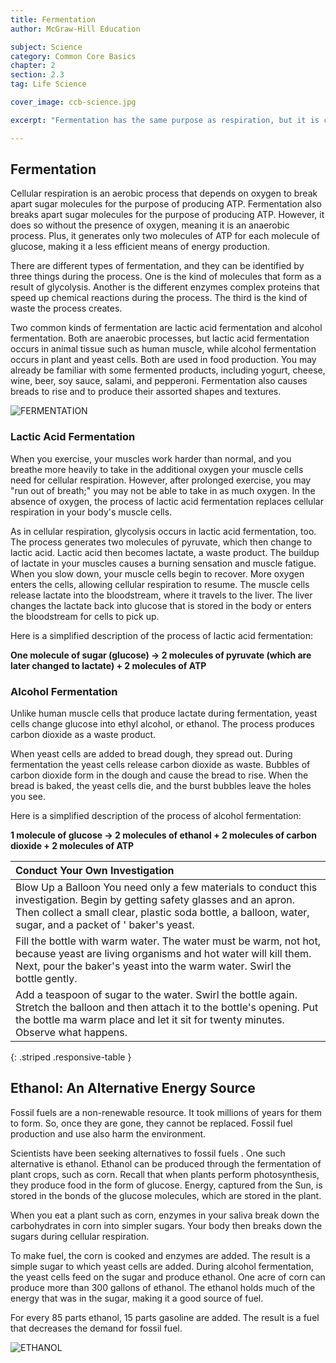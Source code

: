 ```yaml
---
title: Fermentation
author: McGraw-Hill Education

subject: Science
category: Common Core Basics
chapter: 2
section: 2.3
tag: Life Science

cover_image: ccb-science.jpg

excerpt: "Fermentation has the same purpose as respiration, but it is conducted in the absence of oxygen. It yields fewer molecules of ATP, making it less efficient than respiration."

---
```

## Fermentation

Cellular respiration is an aerobic process that depends on oxygen to break apart sugar molecules for the purpose of producing ATP. Fermentation also breaks apart sugar molecules for the purpose of producing ATP. However, it does so without the presence of oxygen, meaning it is an anaerobic process. Plus, it generates only two molecules of ATP for each molecule of glucose, making it a less efficient means of energy production.

There are different types of fermentation, and they can be identified by three things during the process. One is the kind of molecules that form as a result of glycolysis. Another is the different enzymes complex proteins that speed up chemical reactions during the process. The third is the kind of waste the process creates.

Two common kinds of fermentation are lactic acid fermentation and alcohol fermentation. Both are anaerobic processes, but lactic acid fermentation occurs in animal tissue such as human muscle, while alcohol fermentation occurs in plant and yeast cells. Both are used in food production. You may already be familiar with some fermented products, including yogurt, cheese, wine, beer, soy sauce, salami, and pepperoni. Fermentation also causes breads to rise and to produce their assorted shapes and textures.

![FERMENTATION]()

### Lactic Acid Fermentation

When you exercise, your muscles work harder than normal, and you breathe more heavily to take in the additional oxygen your muscle cells need for cellular respiration. However, after prolonged exercise, you may "run out of breath;" you may not be able to take in as much oxygen. In the absence of oxygen, the process of lactic acid fermentation replaces cellular respiration in your body's muscle cells.

As in cellular respiration, glycolysis occurs in lactic acid fermentation, too. The process generates two molecules of pyruvate, which then change to lactic acid. Lactic acid then becomes lactate, a waste product. The buildup of lactate in your muscles causes a burning sensation and muscle fatigue. When you slow down, your muscle cells begin to recover. More oxygen enters the cells, allowing cellular respiration to resume. The muscle cells release lactate into the bloodstream, where it travels to the liver. The liver changes the lactate back into glucose that is stored in the body or enters the bloodstream for cells to pick up.

Here is a simplified description of the process of lactic acid fermentation:

**One molecule of sugar (glucose) &rarr; 2 molecules of pyruvate (which are later changed to lactate) + 2 molecules of ATP**

### Alcohol Fermentation

Unlike human muscle cells that produce lactate during fermentation, yeast cells change glucose into ethyl alcohol, or ethanol. The process produces carbon dioxide as a waste product.

When yeast cells are added to bread dough, they spread out. During fermentation the yeast cells release carbon dioxide as waste. Bubbles of carbon dioxide form in the dough and cause the bread to rise. When the bread is baked, the yeast cells die, and the burst bubbles leave the holes you see.

Here is a simplified description of the process of alcohol fermentation:

**1 molecule of glucose &rarr; 2 molecules of ethanol + 2 molecules of carbon dioxide + 2 molecules of ATP**

| Conduct Your Own Investigation |
|:-|
| Blow Up a Balloon You need only a few materials to conduct this investigation. Begin by getting safety glasses and an apron. Then collect a small clear, plastic soda bottle, a balloon, water, sugar, and a packet of ' baker's yeast. |
| Fill the bottle with warm water. The water must be warm, not hot, because yeast are living organisms and hot water will kill them. Next, pour the baker's yeast into the warm water. Swirl the bottle gently. |
| Add a teaspoon of sugar to the water. Swirl the bottle again. Stretch the balloon and then attach it to the bottle's opening. Put the bottle ma warm place and let it sit for twenty minutes. Observe what happens. |
{: .striped .responsive-table }

## Ethanol: An Alternative Energy Source

Fossil fuels are a non-renewable resource. It took millions of years for them to form. So, once they are gone, they cannot be replaced. Fossil fuel production and use also harm the environment.

Scientists have been seeking alternatives to fossil fuels . One such alternative is ethanol. Ethanol can be produced through the fermentation of plant crops, such as corn. Recall that when plants perform photosynthesis, they produce food in the form of glucose. Energy, captured from the Sun, is stored in the bonds of the glucose molecules, which are stored in the plant.

When you eat a plant such as corn, enzymes in your saliva break down the carbohydrates in corn into simpler sugars. Your body then breaks down the sugars during cellular respiration.

To make fuel, the corn is cooked and enzymes are added. The result is a simple sugar to which yeast cells are added. During alcohol fermentation, the yeast cells feed on the sugar and produce ethanol. One acre of corn can produce more than 300 gallons of ethanol. The ethanol holds much of the energy that was in the sugar, making it a good source of fuel.

For every 85 parts ethanol, 15 parts gasoline are added. The result is a fuel that decreases the demand for fossil fuel.

![ETHANOL]()
